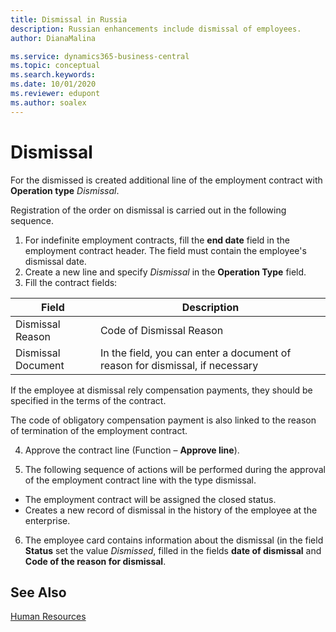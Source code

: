 ```yaml
---
title: Dismissal in Russia
description: Russian enhancements include dismissal of employees.
author: DianaMalina

ms.service: dynamics365-business-central
ms.topic: conceptual
ms.search.keywords:
ms.date: 10/01/2020
ms.reviewer: edupont
ms.author: soalex
---
```


# Dismissal

For the dismissed is created additional line of the employment contract with **Operation type** *Dismissal*. 

Registration of the order on dismissal is carried out in the following sequence. 

1. For indefinite employment contracts, fill the **end date** field in the employment contract header. The field must contain the employee's dismissal date.
2. Create a new line and specify *Dismissal* in the **Operation Type** field.
3. Fill the contract fields:

| Field              | Description                                                  |
| ------------------ | ------------------------------------------------------------ |
| Dismissal Reason   | Code of  Dismissal Reason                                    |
| Dismissal Document | In the field, you can enter a document of reason for dismissal, if necessary |

If the employee at dismissal rely compensation payments, they should be specified in the terms of the contract.

The code of obligatory compensation payment is also linked to the reason of termination of the employment contract.

4. Approve the contract line (Function – **Approve line**). 

5. The following sequence of actions will be performed during the approval of the employment contract line with the type dismissal. 

- The employment contract will be assigned the closed status.
- Creates a new record of dismissal in the history of the employee at the enterprise. 

6. The employee card contains information about the dismissal (in the field **Status** set the value *Dismissed*, filled in the fields **date of dismissal** and **Code of the reason for dismissal**.

## See Also

[Human Resources](Human-Resources.md)
